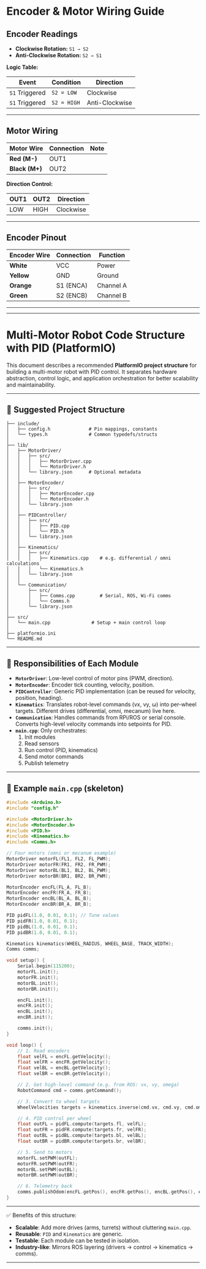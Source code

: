 # Encoder & Motor Wiring Guide

## Encoder Readings

- **Clockwise Rotation:** `S1 → S2`  
- **Anti-Clockwise Rotation:** `S2 → S1`

**Logic Table:**

| Event           | Condition       | Direction     |
|-----------------|-----------------|---------------|
| `S1` Triggered  | `S2 = LOW`      | Clockwise     |
| `S1` Triggered  | `S2 = HIGH`     | Anti-Clockwise|

---

## Motor Wiring

| Motor Wire | Connection | Note |
|------------|------------|------|
| **Red (M-)**  | OUT1       |      |
| **Black (M+)**| OUT2       |      |

**Direction Control:**

| OUT1 | OUT2 | Direction  |
|------|------|-------------|
| LOW  | HIGH | Clockwise   |

---

## Encoder Pinout

| Encoder Wire | Connection | Function |
|--------------|------------|----------|
| **White**    | VCC        | Power    |
| **Yellow**   | GND        | Ground   |
| **Orange**   | S1 (ENCA)  | Channel A|
| **Green**    | S2 (ENCB)  | Channel B|


---
---
# Multi-Motor Robot Code Structure with PID (PlatformIO)

This document describes a recommended **PlatformIO project structure** for building a multi-motor robot with PID control. It separates hardware abstraction, control logic, and application orchestration for better scalability and maintainability.

---

## 📂 Suggested Project Structure

```
├── include/
│   ├── config.h              # Pin mappings, constants
│   └── types.h               # Common typedefs/structs
│
├── lib/
│   ├── MotorDriver/
│   │   ├── src/
│   │   │   ├── MotorDriver.cpp
│   │   │   └── MotorDriver.h
│   │   └── library.json      # Optional metadata
│   │
│   ├── MotorEncoder/
│   │   ├── src/
│   │   │   ├── MotorEncoder.cpp
│   │   │   └── MotorEncoder.h
│   │   └── library.json
│   │
│   ├── PIDController/
│   │   ├── src/
│   │   │   ├── PID.cpp
│   │   │   └── PID.h
│   │   └── library.json
│   │
│   ├── Kinematics/
│   │   ├── src/
│   │   │   ├── Kinematics.cpp    # e.g. differential / omni calculations
│   │   │   └── Kinematics.h
│   │   └── library.json
│   │
│   └── Communication/
│       ├── src/
│       │   ├── Comms.cpp         # Serial, ROS, Wi-Fi comms
│       │   └── Comms.h
│       └── library.json
│
├── src/
│   └── main.cpp               # Setup + main control loop
│
├── platformio.ini
└── README.md
```

---

## 📌 Responsibilities of Each Module

- **`MotorDriver`**: Low-level control of motor pins (PWM, direction).  
- **`MotorEncoder`**: Encoder tick counting, velocity, position.  
- **`PIDController`**: Generic PID implementation (can be reused for velocity, position, heading).  
- **`Kinematics`**: Translates robot-level commands (vx, vy, ω) into per-wheel targets. Different drives (differential, omni, mecanum) live here.  
- **`Communication`**: Handles commands from RPi/ROS or serial console. Converts high-level velocity commands into setpoints for PID.  
- **`main.cpp`**: Only orchestrates:
  1. Init modules  
  2. Read sensors  
  3. Run control (PID, kinematics)  
  4. Send motor commands  
  5. Publish telemetry  

---

## 📄 Example `main.cpp` (skeleton)

```cpp
#include <Arduino.h>
#include "config.h"

#include <MotorDriver.h>
#include <MotorEncoder.h>
#include <PID.h>
#include <Kinematics.h>
#include <Comms.h>

// Four motors (omni or mecanum example)
MotorDriver motorFL(FL1, FL2, FL_PWM);
MotorDriver motorFR(FR1, FR2, FR_PWM);
MotorDriver motorBL(BL1, BL2, BL_PWM);
MotorDriver motorBR(BR1, BR2, BR_PWM);

MotorEncoder encFL(FL_A, FL_B);
MotorEncoder encFR(FR_A, FR_B);
MotorEncoder encBL(BL_A, BL_B);
MotorEncoder encBR(BR_A, BR_B);

PID pidFL(1.0, 0.01, 0.1); // Tune values
PID pidFR(1.0, 0.01, 0.1);
PID pidBL(1.0, 0.01, 0.1);
PID pidBR(1.0, 0.01, 0.1);

Kinematics kinematics(WHEEL_RADIUS, WHEEL_BASE, TRACK_WIDTH);
Comms comms;

void setup() {
    Serial.begin(115200);
    motorFL.init();
    motorFR.init();
    motorBL.init();
    motorBR.init();

    encFL.init();
    encFR.init();
    encBL.init();
    encBR.init();

    comms.init();
}

void loop() {
    // 1. Read encoders
    float velFL = encFL.getVelocity();
    float velFR = encFR.getVelocity();
    float velBL = encBL.getVelocity();
    float velBR = encBR.getVelocity();

    // 2. Get high-level command (e.g. from ROS: vx, vy, omega)
    RobotCommand cmd = comms.getCommand();

    // 3. Convert to wheel targets
    WheelVelocities targets = kinematics.inverse(cmd.vx, cmd.vy, cmd.omega);

    // 4. PID control per wheel
    float outFL = pidFL.compute(targets.fl, velFL);
    float outFR = pidFR.compute(targets.fr, velFR);
    float outBL = pidBL.compute(targets.bl, velBL);
    float outBR = pidBR.compute(targets.br, velBR);

    // 5. Send to motors
    motorFL.setPWM(outFL);
    motorFR.setPWM(outFR);
    motorBL.setPWM(outBL);
    motorBR.setPWM(outBR);

    // 6. Telemetry back
    comms.publishOdom(encFL.getPos(), encFR.getPos(), encBL.getPos(), encBR.getPos());
}
```

---

✅ Benefits of this structure:
- **Scalable**: Add more drives (arms, turrets) without cluttering `main.cpp`.  
- **Reusable**: `PID` and `Kinematics` are generic.  
- **Testable**: Each module can be tested in isolation.  
- **Industry-like**: Mirrors ROS layering (drivers → control → kinematics → comms).  

---
